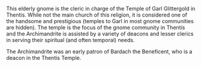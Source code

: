 

This elderly gnome is the cleric in charge of the Temple of Garl Glittergold in Thentis. While not the main church of this religion, it is considered one of the handsome and prestigious \(temples to Garl in most gnome communities are hidden\). The temple is the focus of the gnome community in Thentis and the Archimandrite is assisted by a variety of deacons and lesser clerics in serving their spiritual \(and often temporal\) needs.

The Archimandrite was an early patron of Bardach the Beneficent, who is a deacon in the Thentis Temple.

